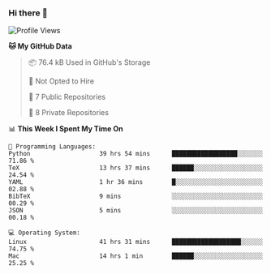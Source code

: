 ### Hi there 👋

<!--
**huayuan4396/huayuan4396** is a ✨ _special_ ✨ repository because its `README.md` (this file) appears on your GitHub profile.

Here are some ideas to get you started:

- 🔭 I’m currently working on ...
- 🌱 I’m currently learning ...
- 👯 I’m looking to collaborate on ...
- 🤔 I’m looking for help with ...
- 💬 Ask me about ...
- 📫 How to reach me: ...
- 😄 Pronouns: ...
- ⚡ Fun fact: ...
-->

<!--START_SECTION:waka-->
![Profile Views](http://img.shields.io/badge/Profile%20Views-20-blue)

**🐱 My GitHub Data** 

> 📦 76.4 kB Used in GitHub's Storage 
 > 
> 🚫 Not Opted to Hire
 > 
> 📜 7 Public Repositories 
 > 
> 🔑 8 Private Repositories 
 > 
📊 **This Week I Spent My Time On** 

```text
💬 Programming Languages: 
Python                   39 hrs 54 mins      ██████████████████░░░░░░░   71.86 % 
TeX                      13 hrs 37 mins      ██████░░░░░░░░░░░░░░░░░░░   24.54 % 
YAML                     1 hr 36 mins        █░░░░░░░░░░░░░░░░░░░░░░░░   02.88 % 
BibTeX                   9 mins              ░░░░░░░░░░░░░░░░░░░░░░░░░   00.29 % 
JSON                     5 mins              ░░░░░░░░░░░░░░░░░░░░░░░░░   00.18 % 

💻 Operating System: 
Linux                    41 hrs 31 mins      ███████████████████░░░░░░   74.75 % 
Mac                      14 hrs 1 min        ██████░░░░░░░░░░░░░░░░░░░   25.25 % 
```


<!--END_SECTION:waka-->
